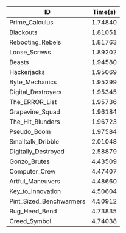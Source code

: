|ID|Time(s)|
|-|-|
|Prime_Calculus|1.74840|
|Blackouts|1.81051|
|Rebooting_Rebels|1.81763|
|Loose_Screws|1.89202|
|Beasts|1.94580|
|Hackerjacks|1.95069|
|Byte_Mechanics|1.95299|
|Digital_Destroyers|1.95345|
|The_ERROR_List|1.95736|
|Grapevine_Squad|1.96184|
|The_Hit_Blunders|1.96723|
|Pseudo_Boom|1.97584|
|Smalltalk_Dribble|2.01048|
|Digitally_Destroyed|2.58879|
|Gonzo_Brutes|4.43509|
|Computer_Crew|4.47407|
|Artful_Maneuvers|4.48660|
|Key_to_Innovation|4.50604|
|Pint_Sized_Benchwarmers|4.50912|
|Rug_Heed_Bend|4.73835|
|Creed_Symbol|4.74038|
